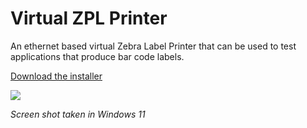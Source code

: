 # Virtual ZPL Printer
An ethernet based virtual Zebra Label Printer that can be used to test applications that produce bar code labels.

[Download the installer](https://github.com/porrey/Virtual-ZPL-Printer/raw/main/Installer/ZPL%20Virtual%20Printer%20Setup.msi)

![](https://github.com/porrey/Virtual-ZPL-Printer/raw/main/Images/VirtualZplPrinter.png)

*Screen shot taken in Windows 11*